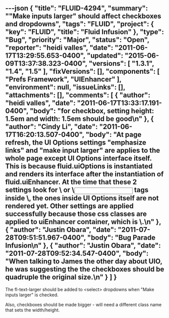 ---json
{
  "title": "FLUID-4294",
  "summary": "\"Make inputs larger\" should affect checkboxes and dropdowns",
  "tags": "FLUID",
  "project": {
    "key": "FLUID",
    "title": "Fluid Infusion"
  },
  "type": "Bug",
  "priority": "Major",
  "status": "Open",
  "reporter": "heidi valles",
  "date": "2011-06-17T13:29:55.653-0400",
  "updated": "2015-06-09T13:37:38.323-0400",
  "versions": [
    "1.3.1",
    "1.4",
    "1.5"
  ],
  "fixVersions": [],
  "components": [
    "Prefs Framework",
    "UIEnhancer"
  ],
  "environment": null,
  "issueLinks": [],
  "attachments": [],
  "comments": [
    {
      "author": "heidi valles",
      "date": "2011-06-17T13:33:17.191-0400",
      "body": "for checkbox, setting height: 1.5em and width: 1.5em should be good\n"
    },
    {
      "author": "Cindy Li",
      "date": "2011-06-17T16:20:13.507-0400",
      "body": "At page refresh, the UI Options settings \"emphasize links\" and \"make input larger\" are applies to the whole page except UI Options interface itself. This is because fluid.uiOptions is instantiated and renders its interface after the instantiation of fluid.uiEnhancer. At the time that these 2 settings look for \\<a> or \\<input> tags inside \\<body>, the ones inside UI Options itself are not rendered yet. Other settings are applied successfully because those css classes are applied to uiEnhancer container, which is \\<body>.\n"
    },
    {
      "author": "Justin Obara",
      "date": "2011-07-28T09:51:51.967-0400",
      "body": "Bug Parade Infusion\n"
    },
    {
      "author": "Justin Obara",
      "date": "2011-07-28T09:52:34.547-0400",
      "body": "When talking to James the other day about UIO, he was suggesting the the checkboxes should be quadruple the original size.\n"
    }
  ]
}
---
The fl-text-larger should be added to \<select> dropdowns when "Make inputs larger" is checked.

Also, checkboxes should be made bigger - will need a different class name that sets the width/height.

        